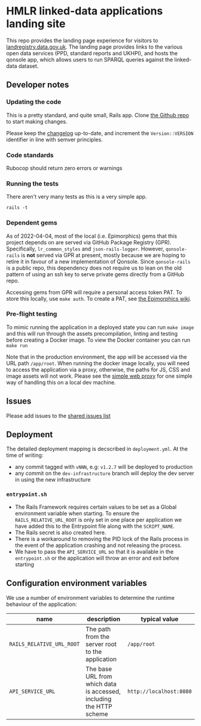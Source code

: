 # HMLR linked-data applications landing site

This repo provides the landing page experience for visitors
to [landregistry.data.gov.uk](http://landregistry.data.gov.uk).
The landing page provides links to the various open data services
(PPD, standard reports and UKHPI), and hosts the qonsole app, which
allows users to run SPARQL queries against the linked-data dataset.

## Developer notes

### Updating the code

This is a pretty standard, and quite small, Rails app. Clone
[the Github repo](https://github.com/epimorphics/lr-landing)
to start making changes.

Please keep the [changelog](CHANGELOG.md) up-to-date, and
increment the `Version::VERSION` identifier in line with
semver principles.

### Code standards

Rubocop should return zero errors or warnings

### Running the tests

There aren't very many tests as this is a very simple app.

    rails -t

### Dependent gems

As of 2022-04-04, most of the local (i.e. Epimorphics) gems that this project
depends on are served via GitHub Package Registry (GPR). Specifically,
`lr_common_styles` and `json-rails-logger`. However, `qonsole-rails` is **not**
served via GPR at present, mostly because we are hoping to retire it in favour
of a new implementation of Qonsole. Since `qonsole-rails` is a public repo,
this dependency does not require us to lean on the old pattern of using an ssh
key to serve private gems directly from a GitHub repo.

Accessing gems from GPR will require a personal access token PAT. To store this
locally, use `make auth`. To create a PAT, see [the Epimorphics
wiki](https://github.com/epimorphics/internal/wiki/Ansible-CICD#creating-a-pat-for-gpr-access).

### Pre-flight testing

To mimic running the application in a deployed state you can run `make image`
and this will run through the assets precompilation, linting and testing before
creating a Docker image. To view the Docker container you can run `make run`

Note that in the production environment, the app will be accessed via the URL
path `/app/root`. When running the docker image locally, you will need to
access the application via a proxy, otherwise, the paths for JS, CSS and image
assets will not work. Please see the [simple web
proxy](https://github.com/epimorphics/simple-web-proxy) for one simple way of
handling this on a local dev machine.

## Issues

Please add issues to the [shared issues list](https://github.com/epimorphics/hmlr-linked-data/issues)

## Deployment

The detailed deployment mapping is decscribed in `deployment.yml`. At the time of
writing:

- any commit tagged with `vNNN`, e.g: `v1.2.7` will be deployed to production
- any commit on the `dev-infrastructure` branch will deploy the dev server in
  using the new infrastructure

### `entrypoint.sh`

- The Rails Framework requires certain values to be set as a Global environment
  variable when starting. To ensure the `RAILS_RELATIVE_URL_ROOT` is only set
  in one place per application we have added this to the Entrypoint file along
  with the `SCRIPT_NAME`.
- The Rails secret is also created here.
- There is a workaround to removing the PID lock of the Rails process in the
  event of the application crashing and not releasing the process.
- We have to pass the `API_SERVICE_URL` so that it is available in the
  `entrypoint.sh` or the application will throw an error and exit before starting

## Configuration environment variables

We use a number of environment variables to determine the runtime behaviour
of the application:

| name                       | description                                                          | typical value                                    |
| -------------------------- | -------------------------------------------------------------------- | ------------------------------------------------ |
| `RAILS_RELATIVE_URL_ROOT`  | The path from the server root to the application                     | `/app/root`                                      |
| `API_SERVICE_URL`          | The base URL from which data is accessed, including the HTTP scheme  | `http://localhost:8080`                          |
